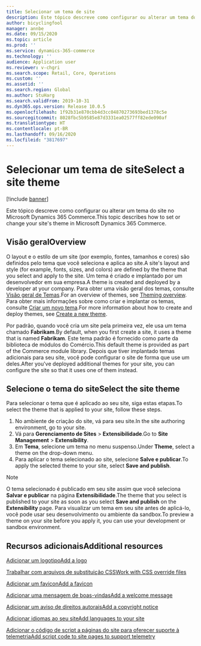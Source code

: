 ```yaml
---
title: Selecionar um tema de site
description: Este tópico descreve como configurar ou alterar um tema do site no Microsoft Dynamics 365 Commerce.
author: bicyclingfool
manager: annbe
ms.date: 09/15/2020
ms.topic: article
ms.prod: ''
ms.service: dynamics-365-commerce
ms.technology: ''
audience: Application user
ms.reviewer: v-chgri
ms.search.scope: Retail, Core, Operations
ms.custom: ''
ms.assetid: ''
ms.search.region: Global
ms.author: StuHarg
ms.search.validFrom: 2019-10-31
ms.dyn365.ops.version: Release 10.0.5
ms.openlocfilehash: 1f92b31e870cbb4d3cc04870273693bed1378c5e
ms.sourcegitcommit: 8028fbc5b9585e87d3331ea02577ff82ede090af
ms.translationtype: HT
ms.contentlocale: pt-BR
ms.lasthandoff: 09/16/2020
ms.locfileid: "3817697"
---
```

# <a name="select-a-site-theme"></a><span data-ttu-id="14016-103">Selecionar um tema de site</span><span class="sxs-lookup"><span data-stu-id="14016-103">Select a site theme</span></span>

[!include [banner](includes/banner.md)]

<span data-ttu-id="14016-104">Este tópico descreve como configurar ou alterar um tema do site no Microsoft Dynamics 365 Commerce.</span><span class="sxs-lookup"><span data-stu-id="14016-104">This topic describes how to set or change your site's theme in Microsoft Dynamics 365 Commerce.</span></span>

## <a name="overview"></a><span data-ttu-id="14016-105">Visão geral</span><span class="sxs-lookup"><span data-stu-id="14016-105">Overview</span></span>

<span data-ttu-id="14016-106">O layout e o estilo de um site (por exemplo, fontes, tamanhos e cores) são definidos pelo tema que você seleciona e aplica ao site.</span><span class="sxs-lookup"><span data-stu-id="14016-106">A site's layout and style (for example, fonts, sizes, and colors) are defined by the theme that you select and apply to the site.</span></span> <span data-ttu-id="14016-107">Um tema é criado e implantado por um desenvolvedor em sua empresa.</span><span class="sxs-lookup"><span data-stu-id="14016-107">A theme is created and deployed by a developer at your company.</span></span> <span data-ttu-id="14016-108">Para obter uma visão geral dos temas, consulte [Visão geral de Temas](http://).</span><span class="sxs-lookup"><span data-stu-id="14016-108">For an overview of themes, see [Theming overview](http://).</span></span> <span data-ttu-id="14016-109">Para obter mais informações sobre como criar e implantar os temas, consulte [Criar um novo tema](http://).</span><span class="sxs-lookup"><span data-stu-id="14016-109">For more information about how to create and deploy themes, see [Create a new theme](http://).</span></span>

<span data-ttu-id="14016-110">Por padrão, quando você cria um site pela primeira vez, ele usa um tema chamado **Fabrikam**.</span><span class="sxs-lookup"><span data-stu-id="14016-110">By default, when you first create a site, it uses a theme that is named **Fabrikam**.</span></span> <span data-ttu-id="14016-111">Este tema padrão é fornecido como parte da biblioteca de módulos do Comércio.</span><span class="sxs-lookup"><span data-stu-id="14016-111">This default theme is provided as part of the Commerce module library.</span></span> <span data-ttu-id="14016-112">Depois que tiver implantado temas adicionais para seu site, você pode configurar o site de forma que use um deles.</span><span class="sxs-lookup"><span data-stu-id="14016-112">After you've deployed additional themes for your site, you can configure the site so that it uses one of them instead.</span></span>

## <a name="select-the-site-theme"></a><span data-ttu-id="14016-113">Selecione o tema do site</span><span class="sxs-lookup"><span data-stu-id="14016-113">Select the site theme</span></span>

<span data-ttu-id="14016-114">Para selecionar o tema que é aplicado ao seu site, siga estas etapas.</span><span class="sxs-lookup"><span data-stu-id="14016-114">To select the theme that is applied to your site, follow these steps.</span></span>

1. <span data-ttu-id="14016-115">No ambiente de criação do site, vá para seu site.</span><span class="sxs-lookup"><span data-stu-id="14016-115">In the site authoring environment, go to your site.</span></span>
1. <span data-ttu-id="14016-116">Vá para **Gerenciamento de Sites** \> **Extensibilidade**.</span><span class="sxs-lookup"><span data-stu-id="14016-116">Go to **Site Management** \> **Extensibility**.</span></span>
1. <span data-ttu-id="14016-117">Em **Tema**, selecione um tema no menu suspenso.</span><span class="sxs-lookup"><span data-stu-id="14016-117">Under **Theme**, select a theme on the drop-down menu.</span></span>
1. <span data-ttu-id="14016-118">Para aplicar o tema selecionado ao site, selecione **Salve e publicar**.</span><span class="sxs-lookup"><span data-stu-id="14016-118">To apply the selected theme to your site, select **Save and publish**.</span></span>

> [!NOTE]
> <span data-ttu-id="14016-119">O tema selecionado é publicado em seu site assim que você seleciona **Salvar e publicar** na página **Extensibilidade**.</span><span class="sxs-lookup"><span data-stu-id="14016-119">The theme that you select is published to your site as soon as you select **Save and publish** on the **Extensibility** page.</span></span> <span data-ttu-id="14016-120">Para visualizar um tema em seu site antes de aplicá-lo, você pode usar seu desenvolvimento ou ambiente da sandbox.</span><span class="sxs-lookup"><span data-stu-id="14016-120">To preview a theme on your site before you apply it, you can use your development or sandbox environment.</span></span>

## <a name="additional-resources"></a><span data-ttu-id="14016-121">Recursos adicionais</span><span class="sxs-lookup"><span data-stu-id="14016-121">Additional resources</span></span>

[<span data-ttu-id="14016-122">Adicionar um logotipo</span><span class="sxs-lookup"><span data-stu-id="14016-122">Add a logo</span></span>](add-logo.md)

[<span data-ttu-id="14016-123">Trabalhar com arquivos de substituição CSS</span><span class="sxs-lookup"><span data-stu-id="14016-123">Work with CSS override files</span></span>](css-override-files.md)

[<span data-ttu-id="14016-124">Adicionar um favicon</span><span class="sxs-lookup"><span data-stu-id="14016-124">Add a favicon</span></span>](add-favicon.md)

[<span data-ttu-id="14016-125">Adicionar uma mensagem de boas-vindas</span><span class="sxs-lookup"><span data-stu-id="14016-125">Add a welcome message</span></span>](add-welcome-message.md)

[<span data-ttu-id="14016-126">Adicionar um aviso de direitos autorais</span><span class="sxs-lookup"><span data-stu-id="14016-126">Add a copyright notice</span></span>](add-copyright-notice.md)

[<span data-ttu-id="14016-127">Adicionar idiomas ao seu site</span><span class="sxs-lookup"><span data-stu-id="14016-127">Add languages to your site</span></span>](add-languages-to-site.md)

[<span data-ttu-id="14016-128">Adicionar o código de script a páginas do site para oferecer suporte à telemetria</span><span class="sxs-lookup"><span data-stu-id="14016-128">Add script code to site pages to support telemetry</span></span>](add-telemetry.md)
